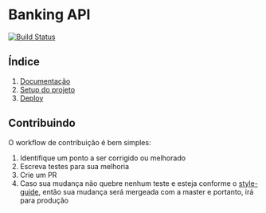 # Banking API

[![Build Status](https://travis-ci.org/rogersouza/banking.svg?branch=master)](https://travis-ci.org/rogersouza/banking)

## Índice

1. [Documentação](https://github.com/rogersouza/banking/wiki/Documenta%C3%A7%C3%A3o)
2. [Setup do projeto](https://github.com/rogersouza/banking/wiki/Setup)
3. [Deploy](https://github.com/rogersouza/banking/wiki/Deploy)

## Contribuindo

O workflow de contribuição é bem simples:

1. Identifique um ponto a ser corrigido ou melhorado
2. Escreva testes para sua melhoria
3. Crie um PR
4. Caso sua mudança não quebre nenhum teste e esteja conforme o [style-guide](https://github.com/rrrene/elixir-style-guide),
então sua mudança será mergeada com a master e portanto, irá para produção
